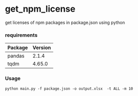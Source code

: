 # get_npm_license
get licenses of npm packages in package.json using python

### requirements

| Package | Version |
| ------- | ------- |
| pandas  | 2.1.4   |
| tqdm    | 4.65.0  |

### Usage

```shell
python main.py -f package.json -o output.xlsx  -t ALL -m 10
```

